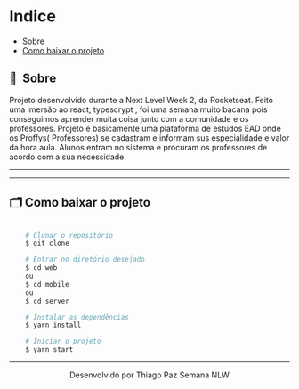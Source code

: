 
# Indice

- [Sobre](#-sobre)
- [Como baixar o projeto](#-como-baixar-o-projeto)

## 🔖&nbsp; Sobre

Projeto desenvolvido durante a Next Level Week 2, da Rocketseat.
Feito uma imersão ao react, typescrypt , foi uma semana muito bacana pois conseguimos aprender
muita coisa junto com a comunidade e os professores.
Projeto é basicamente uma plataforma de estudos EAD onde os Proffys( Professores) se cadastram 
e informam sus especialidade e valor da hora aula.
Alunos entram no  sistema e procuram os professores de acordo com a sua  necessidade.


---

---

## 🗂 Como baixar o projeto

```bash

    # Clonar o repositório
    $ git clone 

    # Entrar no diretório desejado
    $ cd web
    ou
    $ cd mobile
    ou
    $ cd server

    # Instalar as dependências
    $ yarn install

    # Iniciar o projeto
    $ yarn start
```

---

<p align="center">Desenvolvido  por Thiago Paz Semana NLW </p>

